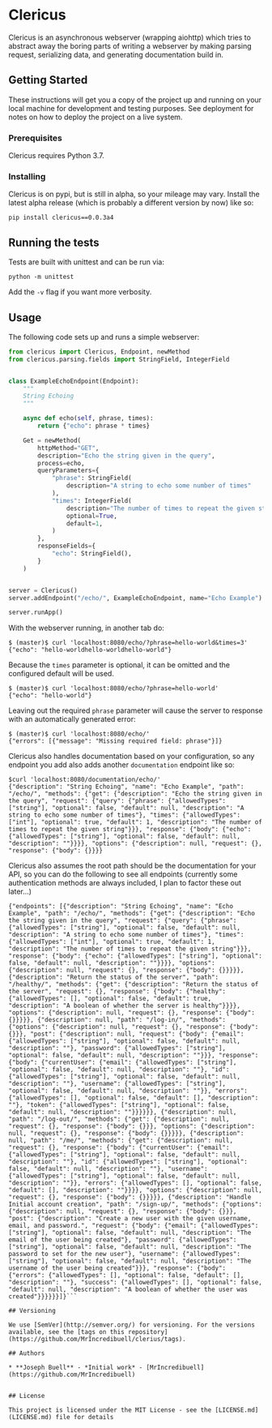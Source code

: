 # Clericus

Clericus is an asynchronous webserver (wrapping aiohttp) which tries to abstract away the boring parts of writing a webserver by making parsing request, serializing data, and generating documentation build in.

## Getting Started

These instructions will get you a copy of the project up and running on your local machine for development and testing purposes. See deployment for notes on how to deploy the project on a live system.

### Prerequisites

Clericus requires Python 3.7.

### Installing

Clericus is on pypi, but is still in alpha, so your mileage may vary.  Install the latest alpha release (which is probably a different version by now) like so:

```
pip install clericus==0.0.3a4
```

## Running the tests

Tests are built with unittest and can be run via:

```
python -m unittest 
```

Add the `-v` flag if you want more verbosity.


## Usage

The following code sets up and runs a simple webserver:

```python
from clericus import Clericus, Endpoint, newMethod
from clericus.parsing.fields import StringField, IntegerField


class ExampleEchoEndpoint(Endpoint):
    """
    String Echoing
    """

    async def echo(self, phrase, times):
        return {"echo": phrase * times}

    Get = newMethod(
        httpMethod="GET",
        description="Echo the string given in the query",
        process=echo,
        queryParameters={
            "phrase": StringField(
                description="A string to echo some number of times"
            ),
            "times": IntegerField(
                description="The number of times to repeat the given string",
                optional=True,
                default=1,
            )
        },
        responseFields={
            "echo": StringField(),
        }
    )


server = Clericus()
server.addEndpoint("/echo/", ExampleEchoEndpoint, name="Echo Example")

server.runApp()
```

With the webserver running, in another tab do:

```
$ (master)$ curl 'localhost:8080/echo/?phrase=hello-world&times=3'
{"echo": "hello-worldhello-worldhello-world"}
```

Because the `times` parameter is optional, it can be omitted and the configured default will be used.

```
$ (master)$ curl 'localhost:8080/echo/?phrase=hello-world'
{"echo": "hello-world"}
```

Leaving out the required `phrase` parameter will cause the server to response with an automatically generated error:

```
$ (master)$ curl 'localhost:8080/echo/'
{"errors": [{"message": "Missing required field: phrase"}]}
```

Clericus also handles documentation based on your configuration, so any endpoint you add also adds another `documentation` endpoint like so:

```
$curl 'localhost:8080/documentation/echo/'
{"description": "String Echoing", "name": "Echo Example", "path": "/echo/", "methods": {"get": {"description": "Echo the string given in the query", "request": {"query": {"phrase": {"allowedTypes": ["string"], "optional": false, "default": null, "description": "A string to echo some number of times"}, "times": {"allowedTypes": ["int"], "optional": true, "default": 1, "description": "The number of times to repeat the given string"}}}, "response": {"body": {"echo": {"allowedTypes": ["string"], "optional": false, "default": null, "description": ""}}}}, "options": {"description": null, "request": {}, "response": {"body": {}}}}
```


Clericus also assumes the root path should be the documentation for your API, so you can do the following to see all endpoints (currently some authentication methods are always included, I plan to factor these out later...)

```curl 'localhost:8080/'
{"endpoints": [{"description": "String Echoing", "name": "Echo Example", "path": "/echo/", "methods": {"get": {"description": "Echo the string given in the query", "request": {"query": {"phrase": {"allowedTypes": ["string"], "optional": false, "default": null, "description": "A string to echo some number of times"}, "times": {"allowedTypes": ["int"], "optional": true, "default": 1, "description": "The number of times to repeat the given string"}}}, "response": {"body": {"echo": {"allowedTypes": ["string"], "optional": false, "default": null, "description": ""}}}}, "options": {"description": null, "request": {}, "response": {"body": {}}}}}, {"description": "Return the status of the server", "path": "/healthy/", "methods": {"get": {"description": "Return the status of the server", "request": {}, "response": {"body": {"healthy": {"allowedTypes": [], "optional": false, "default": true, "description": "A boolean of whether the server is healthy"}}}}, "options": {"description": null, "request": {}, "response": {"body": {}}}}}, {"description": null, "path": "/log-in/", "methods": {"options": {"description": null, "request": {}, "response": {"body": {}}}, "post": {"description": null, "request": {"body": {"email": {"allowedTypes": ["string"], "optional": false, "default": null, "description": ""}, "password": {"allowedTypes": ["string"], "optional": false, "default": null, "description": ""}}}, "response": {"body": {"currentUser": {"email": {"allowedTypes": ["string"], "optional": false, "default": null, "description": ""}, "id": {"allowedTypes": ["string"], "optional": false, "default": null, "description": ""}, "username": {"allowedTypes": ["string"], "optional": false, "default": null, "description": ""}}, "errors": {"allowedTypes": [], "optional": false, "default": [], "description": ""}, "token": {"allowedTypes": ["string"], "optional": false, "default": null, "description": ""}}}}}}, {"description": null, "path": "/log-out/", "methods": {"get": {"description": null, "request": {}, "response": {"body": {}}}, "options": {"description": null, "request": {}, "response": {"body": {}}}}}, {"description": null, "path": "/me/", "methods": {"get": {"description": null, "request": {}, "response": {"body": {"currentUser": {"email": {"allowedTypes": ["string"], "optional": false, "default": null, "description": ""}, "id": {"allowedTypes": ["string"], "optional": false, "default": null, "description": ""}, "username": {"allowedTypes": ["string"], "optional": false, "default": null, "description": ""}}, "errors": {"allowedTypes": [], "optional": false, "default": [], "description": ""}}}}, "options": {"description": null, "request": {}, "response": {"body": {}}}}}, {"description": "Handle Initial account creation", "path": "/sign-up/", "methods": {"options": {"description": null, "request": {}, "response": {"body": {}}}, "post": {"description": "Create a new user with the given username, email, and password.", "request": {"body": {"email": {"allowedTypes": ["string"], "optional": false, "default": null, "description": "The email of the user being created"}, "password": {"allowedTypes": ["string"], "optional": false, "default": null, "description": "The password to set for the new user"}, "username": {"allowedTypes": ["string"], "optional": false, "default": null, "description": "The username of the user being created"}}}, "response": {"body": {"errors": {"allowedTypes": [], "optional": false, "default": [], "description": ""}, "success": {"allowedTypes": [], "optional": false, "default": null, "description": "A boolean of whether the user was created"}}}}}}]}```

## Versioning

We use [SemVer](http://semver.org/) for versioning. For the versions available, see the [tags on this repository](https://github.com/MrIncredibuell/clerius/tags). 

## Authors

* **Joseph Buell** - *Initial work* - [MrIncredibuell](https://github.com/MrIncredibuell)


## License

This project is licensed under the MIT License - see the [LICENSE.md](LICENSE.md) file for details


